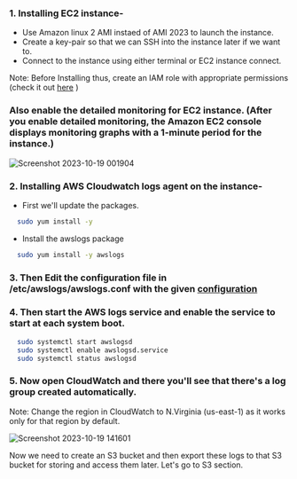 ### 1. Installing EC2 instance-
- Use Amazon linux 2 AMI instaed of AMI 2023 to launch the instance.
- Create a key-pair so that we can SSH into the instance later if we want to.
- Connect to the instance using either terminal or EC2 instance connect.

Note: Before Installing thus, create an IAM role with appropriate permissions (check it out [here](https://github.com/warlock601/AWS/tree/f1f1007c71278027256bf98443dcbac9b08a5c68/Logging%2C%20Monitoring%20and%20Storage%20solution%20for%20EC2%20instances/IAM%20role) )
### Also enable the detailed monitoring for EC2 instance. (After you enable detailed monitoring, the Amazon EC2 console displays monitoring graphs with a 1-minute period for the instance.)
![Screenshot 2023-10-19 001904](https://github.com/warlock601/AWS/assets/32487715/64fb26c1-f675-4eba-981e-823707dec664)

### 2. Installing AWS Cloudwatch logs agent on the instance-
- First we'll update the packages.

```bash
  sudo yum install -y
```

- Install the awslogs package

```bash
  sudo yum install -y awslogs
```
### 3. Then Edit the configuration file in /etc/awslogs/awslogs.conf with the given [configuration](https://github.com/warlock601/AWS/blob/f124012071a0ca6b14204019d9b28ca613366404/Logging%2C%20Monitoring%20and%20Storage%20solution%20for%20EC2%20instances/EC2%20instance/configuration.txt)
### 4. Then start the AWS logs service and enable the service to start at each system boot.
```bash
  sudo systemctl start awslogsd
  sudo systemctl enable awslogsd.service
  sudo systemctl status awslogsd
```
### 5. Now open CloudWatch and there you'll see that there's a log group created automatically.
Note: Change the region in CloudWatch to N.Virginia (us-east-1) as it works only for that region by default.

![Screenshot 2023-10-19 141601](https://github.com/warlock601/AWS/assets/32487715/38f5e310-8d63-4b81-b93b-d6e98194a3b9)

Now we need to create an S3 bucket and then export these logs to that S3 bucket for storing and access them later. Let's go to S3 section.
